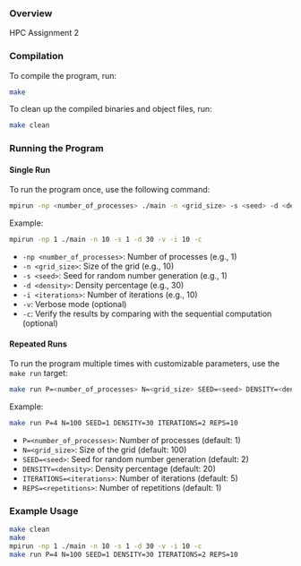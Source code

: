 ### Overview

HPC Assignment 2


### Compilation

To compile the program, run:

```sh
make
```

To clean up the compiled binaries and object files, run:

```sh
make clean
```

### Running the Program

#### Single Run

To run the program once, use the following command:

```sh
mpirun -np <number_of_processes> ./main -n <grid_size> -s <seed> -d <density> -i <iterations> [-v] [-c]
```

Example:

```sh
mpirun -np 1 ./main -n 10 -s 1 -d 30 -v -i 10 -c
```

- `-np <number_of_processes>`: Number of processes (e.g., 1)
- `-n <grid_size>`: Size of the grid (e.g., 10)
- `-s <seed>`: Seed for random number generation (e.g., 1)
- `-d <density>`: Density percentage (e.g., 30)
- `-i <iterations>`: Number of iterations (e.g., 10)
- `-v`: Verbose mode (optional)
- `-c`: Verify the results by comparing with the sequential computation (optional)


#### Repeated Runs

To run the program multiple times with customizable parameters, use the `make run` target:

```sh
make run P=<number_of_processes> N=<grid_size> SEED=<seed> DENSITY=<density> ITERATIONS=<iterations> REPS=<repetitions>
```

Example:

```sh
make run P=4 N=100 SEED=1 DENSITY=30 ITERATIONS=2 REPS=10
```

- `P=<number_of_processes>`: Number of processes (default: 1)
- `N=<grid_size>`: Size of the grid (default: 100)
- `SEED=<seed>`: Seed for random number generation (default: 2)
- `DENSITY=<density>`: Density percentage (default: 20)
- `ITERATIONS=<iterations>`: Number of iterations (default: 5)
- `REPS=<repetitions>`: Number of repetitions (default: 1)

### Example Usage

```sh
make clean
make
mpirun -np 1 ./main -n 10 -s 1 -d 30 -v -i 10 -c
make run P=4 N=100 SEED=1 DENSITY=30 ITERATIONS=2 REPS=10
```
